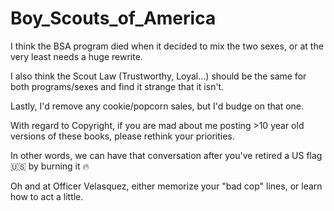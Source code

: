 # Boy_Scouts_of_America

I think the BSA program died when it decided to mix the two sexes, or at the very least needs a huge rewrite. 

I also think the Scout Law (Trustworthy, Loyal...) should be the same for both programs/sexes and find it strange that it isn't.

Lastly, I'd remove any cookie/popcorn sales, but I'd budge on that one. 

With regard to Copyright, if you are mad about me posting >10 year old versions of these books, please rethink your priorities. 

In other words, we can have that conversation after you've retired a US flag 🇺🇸 by burning it 🔥

Oh and at Officer Velasquez, either memorize your "bad cop" lines, or learn how to act a little. 
